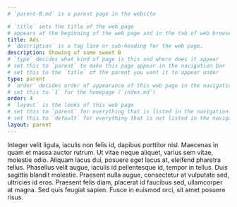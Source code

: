 ```yaml
---
# `parent-B.md` is a parent page in the website

# `title` sets the title of the web page
# appears at the beginning of the web page and in the tab of web browsers
title: Ads
# `description` is a tag line or sub-heading for the web page.
description: Showing of some sweet B
# `type` decides what kind of page is this and where does it appear
# set this to `parent` to make this page appear in the navigation bar
# set this to the `title` of the parent you want it to appear under
type: parent
# `order` decides order of appearance of this web page in the navigation bar
# set this to `1` for the homepage (`index.md`)
order: 4
# `layout` is the looks of this web page
# set this to `parent` for everything that is listed in the navigation bar
# set this to `default` for everything that is not listed in the navigation bar
layout: parent
---
```


[//]: # (Here you can write the content of the page in markdown.)

Integer velit ligula, iaculis non felis id, dapibus porttitor nisl. Maecenas in quam et massa auctor rutrum. Ut vitae neque aliquet, varius sem vitae, molestie odio. Aliquam lacus dui, posuere eget lacus at, eleifend pharetra tellus. Phasellus velit augue, iaculis id pellentesque id, tempor in tellus. Duis sagittis blandit molestie. Praesent nulla augue, consectetur at vulputate sed, ultricies id eros. Praesent felis diam, placerat id faucibus sed, ullamcorper at magna. Sed quis feugiat sapien. Fusce in euismod orci, sit amet posuere risus.